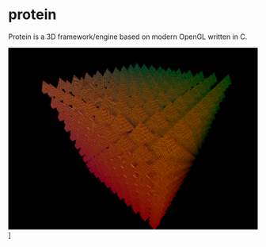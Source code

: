 # protein
Protein is a 3D framework/engine based on modern OpenGL written in C.

![pyramids image](res/Pyramids.png)]
